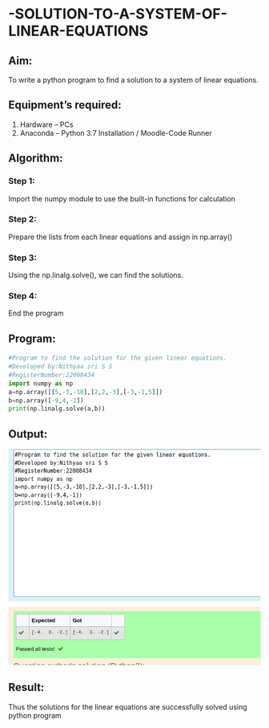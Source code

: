 # -SOLUTION-TO-A-SYSTEM-OF-LINEAR-EQUATIONS

## Aim:
To write a python program to find a solution to a system of linear equations.

## Equipment’s required:
1. 	Hardware – PCs
2. 	Anaconda – Python 3.7 Installation / Moodle-Code Runner

## Algorithm:
### Step 1: 
Import the numpy module to use the built-in functions for calculation
### Step 2: 
Prepare the lists from each linear equations and assign in np.array()
### Step 3: 
Using the np.linalg.solve(), we can find the solutions.
### Step 4: 
End the program

## Program:
```python
#Program to find the solution for the given linear equations.
#Developed by:Nithyaa sri S S 
#RegisterNumber:22008434
import numpy as np
a=np.array([[5,-3,-10],[2,2,-3],[-3,-1,5]])
b=np.array([-9,4,-1])
print(np.linalg.solve(a,b))
```

## Output:
![](solution.png)

## Result: 
Thus the solutions for the linear equations are successfully solved using python program